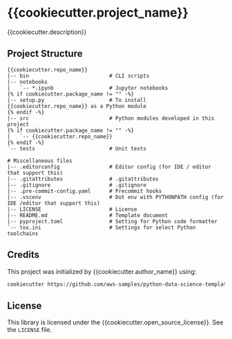 # {{cookiecutter.project_name}}

{{cookiecutter.description}}

## Project Structure

```text
{{cookiecutter.repo_name}}
|-- bin                          # CLI scripts
|-- notebooks
|   `-- *.ipynb                  # Jupyter notebooks
{% if cookiecutter.package_name != "" -%}
|-- setup.py                     # To install {{cookiecutter.repo_name}} as a Python module
{% endif -%}
|-- src                          # Python modules developed in this project
{% if cookiecutter.package_name != "" -%}
|   `-- {{cookiecutter.repo_name}}
{% endif -%}
`-- tests                        # Unit tests

# Miscellaneous files
|-- .editorconfig                # Editor config (for IDE / editor that support this)
|-- .gitattributes               # .gitattributes
|-- .gitignore                   # .gitignore
|-- .pre-commit-config.yaml      # Precommit hooks
|-- .vscenv                      # Dot env with PYTHONPATH config (for IDE /editor that support this)
|-- LICENSE                      # License
|-- README.md                    # Template document
|-- pyproject.toml               # Setting for Python code formatter
`-- tox.ini                      # Settings for select Python toolchains
```

## Credits

This project was initialized by {{cookiecutter.author_name}} using:

```bash
cookiecutter https://github.com/aws-samples/python-data-science-template
```

## License

This library is licensed under the {{cookiecutter.open_source_license}}. See the
`LICENSE` file.
